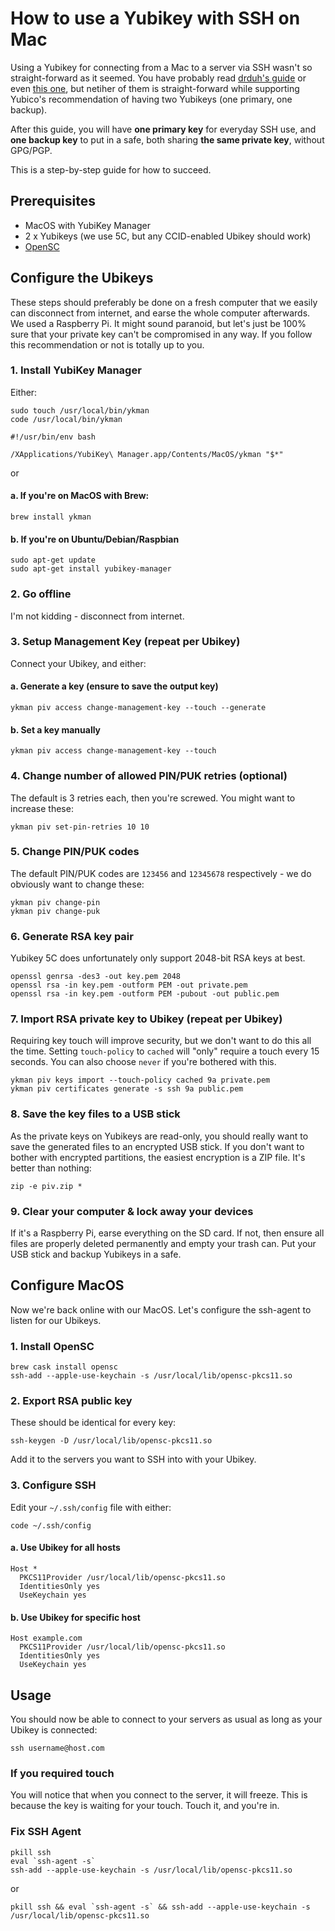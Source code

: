 # How to use a Yubikey with SSH on Mac
Using a Yubikey for connecting from a Mac to a server via SSH wasn't so straight-forward as it seemed. You have probably read [drduh's guide](https://github.com/drduh/YubiKey-Guide) or even [this one](https://github.com/jamesog/yubikey-ssh), but netiher of them is straight-forward while supporting Yubico's recommendation of having two Yubikeys (one primary, one backup).

After this guide, you will have **one primary key** for everyday SSH use, and **one backup key** to put in a safe, both sharing **the same private key**, without GPG/PGP.

This is a step-by-step guide for how to succeed.

## Prerequisites
- MacOS with YubiKey Manager
- 2 x Yubikeys (we use 5C, but any CCID-enabled Ubikey should work)
- [OpenSC](https://github.com/OpenSC/OpenSC/releases)

## Configure the Ubikeys
These steps should preferably be done on a fresh computer that we easily can disconnect from internet, and earse the whole computer afterwards. We used a Raspberry Pi. It might sound paranoid, but let's just be 100% sure that your private key can't be compromised in any way. If you follow this recommendation or not is totally up to you.

### 1. Install YubiKey Manager
Either:

```
sudo touch /usr/local/bin/ykman
code /usr/local/bin/ykman
```

```
#!/usr/bin/env bash

/XApplications/YubiKey\ Manager.app/Contents/MacOS/ykman "$*"
```

or 

#### a. If you're on MacOS with Brew:
```
brew install ykman
```

#### b. If you're on Ubuntu/Debian/Raspbian
```
sudo apt-get update
sudo apt-get install yubikey-manager
```

### 2. Go offline
I'm not kidding - disconnect from internet.

### 3. Setup Management Key (repeat per Ubikey)
Connect your Ubikey, and either:

#### a. Generate a key (ensure to save the output key)
```
ykman piv access change-management-key --touch --generate
```

#### b. Set a key manually
```
ykman piv access change-management-key --touch
```

### 4. Change number of allowed PIN/PUK retries (optional)
The default is 3 retries each, then you're screwed. You might want to increase these:
```
ykman piv set-pin-retries 10 10
```

### 5. Change PIN/PUK codes
The default PIN/PUK codes are `123456` and `12345678` respectively - we do obviously want to change these:
```
ykman piv change-pin
ykman piv change-puk
```

### 6. Generate RSA key pair
Yubikey 5C does unfortunately only support 2048-bit RSA keys at best.
```
openssl genrsa -des3 -out key.pem 2048
openssl rsa -in key.pem -outform PEM -out private.pem
openssl rsa -in key.pem -outform PEM -pubout -out public.pem
```

### 7. Import RSA private key to Ubikey (repeat per Ubikey)
Requiring key touch will improve security, but we don't want to do this all the time. Setting `touch-policy` to `cached` will "only" require a touch every 15 seconds. You can also choose `never` if you're bothered with this.
```
ykman piv keys import --touch-policy cached 9a private.pem
ykman piv certificates generate -s ssh 9a public.pem
```

### 8. Save the key files to a USB stick
As the private keys on Yubikeys are read-only, you should really want to save the generated files to an encrypted USB stick. If you don't want to bother with encrypted partitions, the easiest encryption is a ZIP file. It's better than nothing:
```
zip -e piv.zip *
```

### 9. Clear your computer & lock away your devices
If it's a Raspberry Pi, earse everything on the SD card. If not, then ensure all files are properly deleted permanently and empty your trash can. Put your USB stick and backup Yubikeys in a safe.

## Configure MacOS
Now we're back online with our MacOS. Let's configure the ssh-agent to listen for our Ubikeys.

### 1. Install OpenSC
```
brew cask install opensc
ssh-add --apple-use-keychain -s /usr/local/lib/opensc-pkcs11.so
```

### 2. Export RSA public key
These should be identical for every key:
```
ssh-keygen -D /usr/local/lib/opensc-pkcs11.so
```

Add it to the servers you want to SSH into with your Ubikey.

### 3. Configure SSH
Edit your `~/.ssh/config` file with either:
```
code ~/.ssh/config
```

#### a. Use Ubikey for all hosts
```
Host *
  PKCS11Provider /usr/local/lib/opensc-pkcs11.so
  IdentitiesOnly yes
  UseKeychain yes
```

#### b. Use Ubikey for specific host
```
Host example.com
  PKCS11Provider /usr/local/lib/opensc-pkcs11.so
  IdentitiesOnly yes
  UseKeychain yes
```

## Usage
You should now be able to connect to your servers as usual as long as your Ubikey is connected:
```
ssh username@host.com
```

### If you required touch
You will notice that when you connect to the server, it will freeze. This is because the key is waiting for your touch. Touch it, and you're in.

### Fix SSH Agent 
```
pkill ssh
eval `ssh-agent -s`
ssh-add --apple-use-keychain -s /usr/local/lib/opensc-pkcs11.so
```

or

```
pkill ssh && eval `ssh-agent -s` && ssh-add --apple-use-keychain -s /usr/local/lib/opensc-pkcs11.so
```